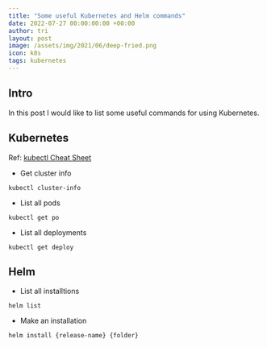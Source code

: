 ```yaml
---
title: "Some useful Kubernetes and Helm commands"
date: 2022-07-27 00:00:00:00 +00:00
author: tri
layout: post
image: /assets/img/2021/06/deep-fried.png
icon: k8s
tags: kubernetes
---
```


## Intro
In this post I would like to list some useful commands for using Kubernetes.

## Kubernetes
Ref: [kubectl Cheat Sheet](https://kubernetes.io/docs/reference/kubectl/cheatsheet/)
- Get cluster info

```terminal
kubectl cluster-info
```

- List all pods

```terminal
kubectl get po
```

- List all deployments

```terminal
kubectl get deploy
```


## Helm

- List all installtions

```terminal
helm list
```

- Make an installation

```terminal
helm install {release-name} {folder}
```
